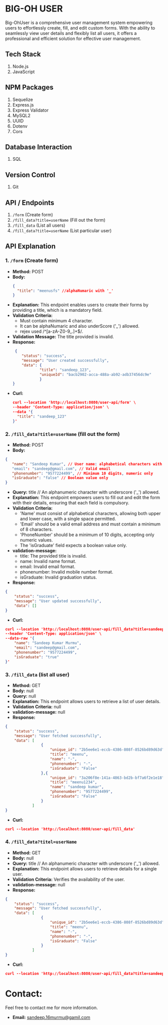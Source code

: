 # BIG-OH USER

Big-OhUser is a comprehensive user management system empowering users to effortlessly create, fill, and edit custom forms. With the ability to seamlessly view user details and flexibly list all users, it offers a professional and efficient solution for effective user management.

## Tech Stack
1. Node.js
2. JavaScript

## NPM Packages
1. Sequelize
2. Express.js
3. Express Validator
4. MySQL2
5. UUID
6. Dotenv
7. Cors

## Database Interaction
1. SQL

## Version Control
1. Git

## API / Endpoints
1. `/form` (Create form)
2. `/fill_data?title=userName` (Fill out the form)
3. `/fill_data` (List all users)
4. `/fill_data?title=userName` (List particular user)

## API Explanation

### 1. `/form` (Create form)
- **Method:** POST
- **Body:**
  ```json
  {
    "title": "meenusfs" //alphaNumaric with '_'
  }
  ```
- **Explanation:** This endpoint enables users to create their forms by providing a title, which is a mandatory field.
- **Validation Criteria:**
  * Must contain minimum 4 character.
  * It can be alphaNumaric and also underScore ('_') allowed.
  * rejex used  /^[a-zA-Z0-9_.]+$/.
- **Validation Message:** The title provided is invalid.
- **Response:**
  ```json
   {
      "status": "success",
      "message": "User created successfully",
      "data": {
              "title": "sandeep_123",
              "uniqueId": "bacb2902-acca-488a-ab92-adb37456dc9e"
              }
  }
  ```
- **Curl:**
  ```json
  curl --location 'http://localhost:8080/user-api/form' \
  --header 'Content-Type: application/json' \
  --data '{
    "title": "sandeep_123" 
  }'
  ```

### 2. `/fill_data?title=userName` (fill out the form)
- **Method:** POST   
- **Body:**
 ```json
 {
    "name": "Sandeep Kumar", // User name: alphabetical characters with single space
    "email": "sandeep@gmail.com", // Valid email
    "phonenumber": "9577224499", // Minimum 10 digits, numeric only
    "isGraduate": "false" // Boolean value only
 }
 ```
- **Query:** title // An alphanumeric character with underscore ('_') allowed.
- **Explanation:** This endpoint empowers users to fill out and edit the form with their details, ensuring that each field is compulsory.
- **Validation Criteria:**
  * 'Name' must consist of alphabetical characters, allowing both upper and lower case, with a single space permitted.
  * 'Email' should be a valid email address and must contain a minimum of 8 characters.
  * 'PhoneNumber' should be a minimum of 10 digits, accepting only numeric values.
  * The 'isGraduate' field expects a boolean value only.
- **validation-message:**
  * title: The provided title is invalid.
  * name: Invalid name format.
  * email: Invalid email format.
  * phonenumber: Invalid mobile number format.
  * isGraduate: Invalid graduation status.
- **Response:**
```json
{
    "status": "success",
    "message": "User updated successfully",
    "data": []
}
```
- **Curl:**
```json
curl --location 'http://localhost:8080/user-api/fill_data?title=sandeep_123' \
--header 'Content-Type: application/json' \
--data-raw '{
    "name": "Sandeep Kumar Murmu", 
    "email": "sandeep@gmail.com", 
    "phonenumber": "9577224499", 
    "isGraduate": "true" 
}'
```
  
###  3. `/fill_data` (list all user)
- **Method:** GET   
- **Body:** null
- **Query:** null
- **Explanation:** This endpoint allows users to retrieve a list of user details.
- **Validation Criteria:** null
- **validation-message:** null
- **Response:**
```json
{
    "status": "success",
    "message": "User fetched successfully",
    "data": [
                {
                    "unique_id": "2b5ee6e1-eccb-4386-808f-8526bd89d63d",
                    "title": "meenu",
                    "name": "-",
                    "phonenumber": "-",
                    "isGraduate": "False"
                },{
                    "unique_id": "3a206f8e-141a-4863-bd2b-bf7a6f2e1e18",
                    "title": "meenu1234",
                    "name": "sandeep kumar",
                    "phonenumber": "9577224499",
                    "isGraduate": "False"
                }
            ]
}
```
- **Curl:**
```json
curl --location 'http://localhost:8080/user-api/fill_data'
```
        
### 4. `/fill_data?titel=userName` 
- **Method:** GET   
- **Body:** null
- **Query:** title // An alphanumeric character with underscore ('_') allowed.
- **Explanation:** This endpoint allows users to retrieve details for a single user.
- **Validation Criteria:** Verifies the availability of the user.
- **validation-message:** null
- **Response:**
```json
{
    "status": "success",
    "message": "User fetched successfully",
    "data": [
                {
                    "unique_id": "2b5ee6e1-eccb-4386-808f-8526bd89d63d",
                    "title": "meenu",
                    "name": "-",
                    "phonenumber": "-",
                    "isGraduate": "False"
                }
            ]
}
```
- **Curl:**
```json
curl --location 'http://localhost:8080/user-api/fill_data?title=sandeep_123'
```


# Contact:
Feel free to contact me for more information.
- **Email:** sandeep.16murmu@gamil.com

